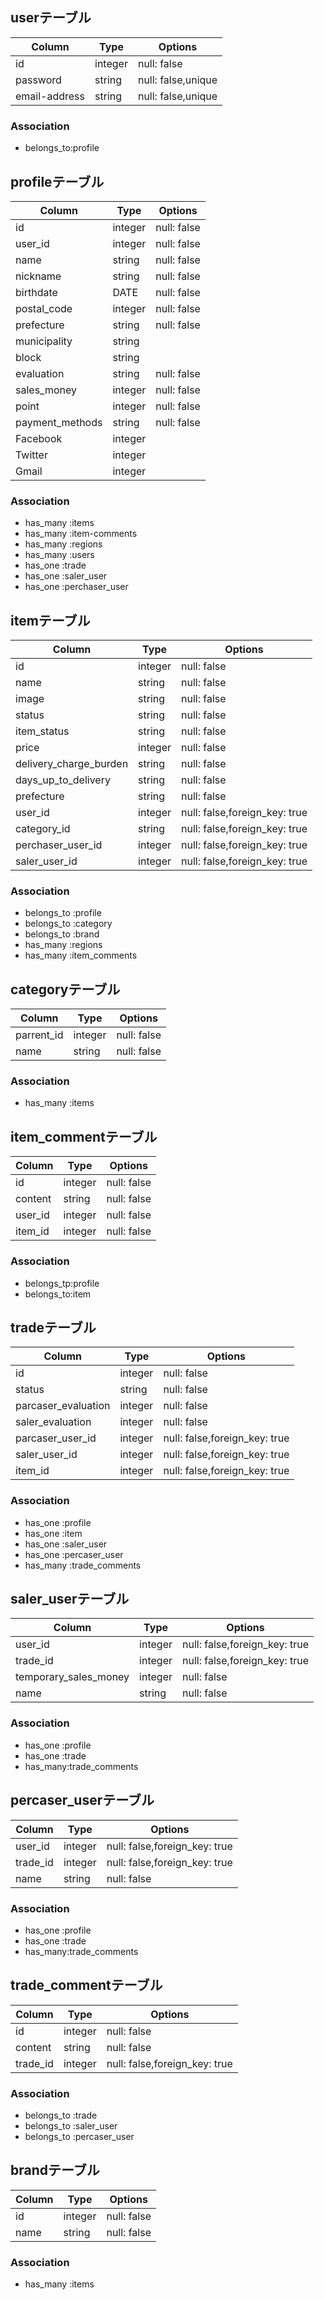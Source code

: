 ## userテーブル

|Column|Type|Options|
|------|----|-------|
|id|integer|null: false|
|password|string|null: false,unique|
|email-address|string|null: false,unique|

### Association
- belongs_to:profile

## profileテーブル

|Column|Type|Options|
|------|----|-------|
|id|integer|null: false|
|user_id|integer|null: false|
|name|string|null: false|
|nickname|string|null: false|
|birthdate|DATE|null: false|
|postal_code|integer|null: false|
|prefecture|string|null: false|
|municipality|string|
|block|string|
|evaluation|string|null: false|
|sales_money|integer|null: false|
|point|integer|null: false|
|payment_methods|string|null: false|
|Facebook|integer|
|Twitter|integer|
|Gmail|integer|

### Association
- has_many :items
- has_many :item-comments
- has_many :regions
- has_many :users
- has_one :trade
- has_one :saler_user
- has_one :perchaser_user


## itemテーブル

|Column|Type|Options|
|------|----|-------|
|id|integer|null: false|
|name|string|null: false|
|image|string|null: false|
|status|string|null: false|
|item_status|string|null: false|
|price|integer|null: false|
|delivery_charge_burden|string|null: false|
|days_up_to_delivery|string|null: false|
|prefecture|string|null: false|
|user_id|integer|null: false,foreign_key: true|
|category_id|string|null: false,foreign_key: true|
|perchaser_user_id|integer|null: false,foreign_key: true|
|saler_user_id|integer|null: false,foreign_key: true|

### Association
- belongs_to :profile
- belongs_to :category
- belongs_to :brand
- has_many   :regions
- has_many   :item_comments


## categoryテーブル

|Column|Type|Options|
|------|----|-------|
|parrent_id|integer|null: false|
|name|string|null: false|

### Association
- has_many :items


## item_commentテーブル

|Column|Type|Options|
|------|----|-------|
|id|integer|null: false|
|content|string|null: false|
|user_id|integer|null: false|
|item_id|integer|null: false|

### Association
- belongs_tp:profile
- belongs_to:item

## tradeテーブル

|Column|Type|Options|
|------|----|-------|
|id|integer|null: false|
|status|string|null: false|
|parcaser_evaluation|integer|null: false|
|saler_evaluation|integer|null: false|
|parcaser_user_id|integer|null: false,foreign_key: true|
|saler_user_id|integer|null: false,foreign_key: true|
|item_id|integer|null: false,foreign_key: true|

### Association
- has_one  :profile
- has_one  :item
- has_one  :saler_user
- has_one  :percaser_user
- has_many :trade_comments

## saler_userテーブル

|Column|Type|Options|
|------|----|-------|
|user_id|integer|null: false,foreign_key: true|
|trade_id|integer|null: false,foreign_key: true|
|temporary_sales_money|integer|null: false|
|name|string|null: false|

### Association
- has_one :profile
- has_one :trade
- has_many:trade_comments

## percaser_userテーブル

|Column|Type|Options|
|------|----|-------|
|user_id|integer|null: false,foreign_key: true|
|trade_id|integer|null: false,foreign_key: true|
|name|string|null: false|

### Association
- has_one :profile
- has_one :trade
- has_many:trade_comments

## trade_commentテーブル

|Column|Type|Options|
|------|----|-------|
|id|integer|null: false|
|content|string|null: false|
|trade_id|integer|null: false,foreign_key: true|

### Association
- belongs_to :trade
- belongs_to :saler_user
- belongs_to :percaser_user

## brandテーブル

|Column|Type|Options|
|------|----|-------|
|id|integer|null: false|
|name|string|null: false|

### Association
- has_many :items

